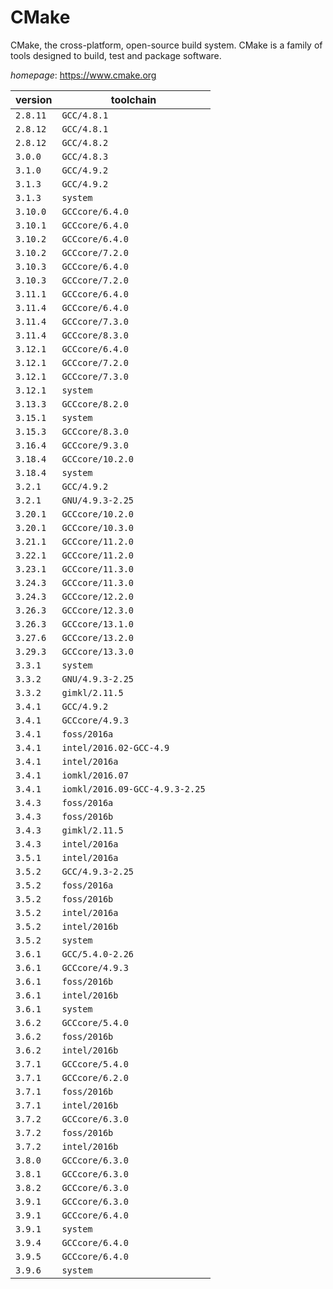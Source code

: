 # CMake

CMake, the cross-platform, open-source build system.  CMake is a family of tools designed to build, test and package software.

*homepage*: <https://www.cmake.org>

version | toolchain
--------|----------
``2.8.11`` | ``GCC/4.8.1``
``2.8.12`` | ``GCC/4.8.1``
``2.8.12`` | ``GCC/4.8.2``
``3.0.0`` | ``GCC/4.8.3``
``3.1.0`` | ``GCC/4.9.2``
``3.1.3`` | ``GCC/4.9.2``
``3.1.3`` | ``system``
``3.10.0`` | ``GCCcore/6.4.0``
``3.10.1`` | ``GCCcore/6.4.0``
``3.10.2`` | ``GCCcore/6.4.0``
``3.10.2`` | ``GCCcore/7.2.0``
``3.10.3`` | ``GCCcore/6.4.0``
``3.10.3`` | ``GCCcore/7.2.0``
``3.11.1`` | ``GCCcore/6.4.0``
``3.11.4`` | ``GCCcore/6.4.0``
``3.11.4`` | ``GCCcore/7.3.0``
``3.11.4`` | ``GCCcore/8.3.0``
``3.12.1`` | ``GCCcore/6.4.0``
``3.12.1`` | ``GCCcore/7.2.0``
``3.12.1`` | ``GCCcore/7.3.0``
``3.12.1`` | ``system``
``3.13.3`` | ``GCCcore/8.2.0``
``3.15.1`` | ``system``
``3.15.3`` | ``GCCcore/8.3.0``
``3.16.4`` | ``GCCcore/9.3.0``
``3.18.4`` | ``GCCcore/10.2.0``
``3.18.4`` | ``system``
``3.2.1`` | ``GCC/4.9.2``
``3.2.1`` | ``GNU/4.9.3-2.25``
``3.20.1`` | ``GCCcore/10.2.0``
``3.20.1`` | ``GCCcore/10.3.0``
``3.21.1`` | ``GCCcore/11.2.0``
``3.22.1`` | ``GCCcore/11.2.0``
``3.23.1`` | ``GCCcore/11.3.0``
``3.24.3`` | ``GCCcore/11.3.0``
``3.24.3`` | ``GCCcore/12.2.0``
``3.26.3`` | ``GCCcore/12.3.0``
``3.26.3`` | ``GCCcore/13.1.0``
``3.27.6`` | ``GCCcore/13.2.0``
``3.29.3`` | ``GCCcore/13.3.0``
``3.3.1`` | ``system``
``3.3.2`` | ``GNU/4.9.3-2.25``
``3.3.2`` | ``gimkl/2.11.5``
``3.4.1`` | ``GCC/4.9.2``
``3.4.1`` | ``GCCcore/4.9.3``
``3.4.1`` | ``foss/2016a``
``3.4.1`` | ``intel/2016.02-GCC-4.9``
``3.4.1`` | ``intel/2016a``
``3.4.1`` | ``iomkl/2016.07``
``3.4.1`` | ``iomkl/2016.09-GCC-4.9.3-2.25``
``3.4.3`` | ``foss/2016a``
``3.4.3`` | ``foss/2016b``
``3.4.3`` | ``gimkl/2.11.5``
``3.4.3`` | ``intel/2016a``
``3.5.1`` | ``intel/2016a``
``3.5.2`` | ``GCC/4.9.3-2.25``
``3.5.2`` | ``foss/2016a``
``3.5.2`` | ``foss/2016b``
``3.5.2`` | ``intel/2016a``
``3.5.2`` | ``intel/2016b``
``3.5.2`` | ``system``
``3.6.1`` | ``GCC/5.4.0-2.26``
``3.6.1`` | ``GCCcore/4.9.3``
``3.6.1`` | ``foss/2016b``
``3.6.1`` | ``intel/2016b``
``3.6.1`` | ``system``
``3.6.2`` | ``GCCcore/5.4.0``
``3.6.2`` | ``foss/2016b``
``3.6.2`` | ``intel/2016b``
``3.7.1`` | ``GCCcore/5.4.0``
``3.7.1`` | ``GCCcore/6.2.0``
``3.7.1`` | ``foss/2016b``
``3.7.1`` | ``intel/2016b``
``3.7.2`` | ``GCCcore/6.3.0``
``3.7.2`` | ``foss/2016b``
``3.7.2`` | ``intel/2016b``
``3.8.0`` | ``GCCcore/6.3.0``
``3.8.1`` | ``GCCcore/6.3.0``
``3.8.2`` | ``GCCcore/6.3.0``
``3.9.1`` | ``GCCcore/6.3.0``
``3.9.1`` | ``GCCcore/6.4.0``
``3.9.1`` | ``system``
``3.9.4`` | ``GCCcore/6.4.0``
``3.9.5`` | ``GCCcore/6.4.0``
``3.9.6`` | ``system``
